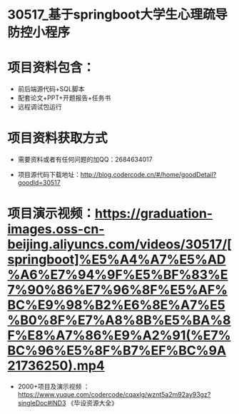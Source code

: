 
 #  30517_基于springboot大学生心理疏导防控小程序
 
 #  项目资料包含：
 *  前后端源代码+SQL脚本
 *  配套论文+PPT+开题报告+任务书
 *  远程调试包运行

 #  项目资料获取方式
 *  需要资料或者有任何问题的加QQ：2684634017

 *  项目源代码下载地址：http://blog.codercode.cn/#/home/goodDetail?goodId=30517
   
 #  项目演示视频：https://graduation-images.oss-cn-beijing.aliyuncs.com/videos/30517/[springboot]%E5%A4%A7%E5%AD%A6%E7%94%9F%E5%BF%83%E7%90%86%E7%96%8F%E5%AF%BC%E9%98%B2%E6%8E%A7%E5%B0%8F%E7%A8%8B%E5%BA%8F%E8%A7%86%E9%A2%91(%E7%BC%96%E5%8F%B7%EF%BC%9A21736250).mp4
          
 *  2000+项目及演示视频 ：https://www.yuque.com/codercode/cqaxlg/wznt5a2m92ay93gz?singleDoc#lND3 《毕设资源大全》
   
